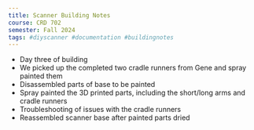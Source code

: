 ```yaml
---
title: Scanner Building Notes
course: CRD 702
semester: Fall 2024
tags: #diyscanner #documentation #buildingnotes
---
```

- Day three of building
- We picked up the completed two cradle runners from Gene and spray painted them
- Disassembled parts of base to be painted
- Spray painted the 3D printed parts, including the short/long arms and cradle runners
- Troubleshooting of issues with the cradle runners
- Reassembled scanner base after painted parts dried
